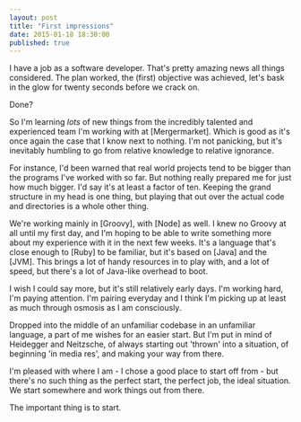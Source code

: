 ```yaml
---
layout: post
title: "First impressions"
date: 2015-01-18 18:30:00
published: true
---
```


I have a job as a software developer. That's pretty amazing news all things
considered. The plan worked, the (first) objective was achieved, let's bask in
the glow for twenty seconds before we crack on.

Done?

So I'm learning _lots_ of new things from the incredibly talented and
experienced team I'm working with at [Mergermarket]. Which is good as it's once
again the case that I know next to nothing. I'm not panicking, but it's
inevitably humbling to go from relative knowledge to relative ignorance.

For instance, I'd been warned that real world projects tend to be bigger than
the programs I've worked with so far. But nothing really prepared me
for just how much bigger. I'd say it's at least a factor of ten. Keeping the grand
structure in my head is one thing, but playing that out over the actual code and
directories is a whole other thing.

We're working mainly in [Groovy], with [Node] as well. I knew no Groovy at all
until my first day, and I'm hoping to be able to write something more about my
experience with it in the next few weeks. It's a language that's close enough to
[Ruby] to be familiar, but it's based on [Java] and the [JVM]. This brings a lot
of handy resources in to play with, and a lot of speed, but there's a lot of
Java-like overhead to boot.

I wish I could say more, but it's still relatively early days. I'm working hard,
I'm paying attention. I'm pairing everyday and I think I'm picking up at least
as much through osmosis as I am consciously.

Dropped into the middle of an unfamiliar codebase in an unfamiliar language,
a part of me wishes for an easier start. But I'm put in mind of Heidegger and
Neitzsche, of always starting out 'thrown' into a situation, of beginning 'in
media res', and making your way from there.

I'm pleased with where I am - I chose a good place to start off from - but
there's no such thing as the perfect start, the perfect job, the ideal
situation. We start somewhere and work things out from there.

The important thing is to start.
